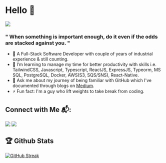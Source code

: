 # Hello 👋
 ![](https://komarev.com/ghpvc/?username=Virajj28&color=blue&style=plastic)
### " When something is important enough, do it even if the odds are stacked against you. "
- 🔭 A Full-Stack Software Developer with couple of years of industrial experience & still counting.
- 🌱 I’m learning to manage my time for better productivity with skills i.e. TailwindCSS, Javascript, Typescript, ReactJS, ExpressJS, Typeorm, MS SQL, PostgreSQL, Docker, AWS(S3, SQS/SNS), React-Native.
- 💬 Ask me about my journey of being familiar with GitHub which I've documented through blogs on [Medium](https://viraj28j.medium.com/). 
- ⚡ Fun fact: I'm a guy who lift weights to take break from coding.
<!-- - 🤔 I’m looking for an organization where I can make code changes for a great impact and on take time on weekends to learn Blockchain technology. -->
## Connect with Me 📬:
<p align="left">
 <a href = "https://www.linkedin.com/in/viraj-jadhav-b717121b7/"><img src="https://img.icons8.com/fluent/36/000000/linkedin.png"></a> 
 <a href = "https://twitter.com/VirajJa83062455?s=09/"><img src="https://img.icons8.com/fluent/36/000000/twitter.png"></a>
 </p>
 
 ## 🏆 Github Stats
 
 <div>
 
  [![GitHub Streak](http://github-readme-streak-stats.herokuapp.com?user=Virajj28&theme=dark&date_format=j%20M%5B%20Y%5D)](https://git.io/streak-stats)

  <!-- <img src="https://github-readme-stats.vercel.app/api?username=Virajj28&&show_icons=true&title_color=88c0d0&icon_color=a3be8c&text_color=88c0d0&bg_color=2e3440">  -->
 
 </div>
 
<!--  <img src="https://activity-graph.herokuapp.com/graph?username=Virajj28&bg_color=2B213A&color=E5289E&line=DA5B0B&point=E1E8EB">  -->
 
<!-- ![snake gif](https://github.com/Virajj28/Virajj28/blob/output/github-contribution-grid-snake.gif) -->
